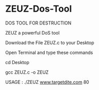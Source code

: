 # ZEUZ-Dos-Tool
DOS TOOL FOR DESTRUCTION

ZEUZ a  powerful DoS tool

Download the File ZEUZ.c to your Desktop

Open Terminal and type these commands

cd Desktop

gcc ZEUZ.c -o ZEUZ

USAGE : ./ZEUZ www.targetdite.com 80

